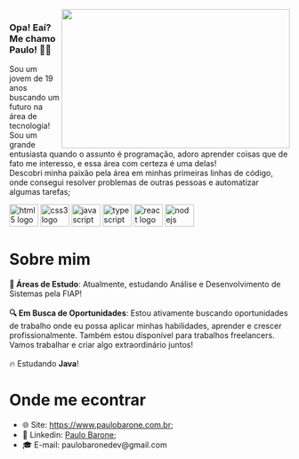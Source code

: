 <img src="https://user-images.githubusercontent.com/98724682/179137161-fa6a248e-4517-4da6-804d-5644e629b821.svg" width="410px" height="250px" align="right">

### Opa! Eaí? Me chamo Paulo! 👋😎

Sou um jovem de 19 anos buscando um futuro na área de tecnologia! </br>
Sou um grande entusiasta quando o assunto é programação, adoro aprender coisas que de fato me interesso, e essa área com certeza é uma delas! </br>
Descobri minha paixão pela área em minhas primeiras linhas de código, onde consegui resolver problemas de outras pessoas e automatizar algumas tarefas;

<div>
  <img src="https://cdn.jsdelivr.net/gh/devicons/devicon/icons/html5/html5-original.svg" width="52" height="40" alt="html5 logo" title="HTML5"  />
  <img src="https://cdn.jsdelivr.net/gh/devicons/devicon/icons/css3/css3-original.svg" width="52" height="40" alt="css3 logo" title="CSS3" />
  <img src="https://cdn.jsdelivr.net/gh/devicons/devicon/icons/javascript/javascript-original.svg" width="52" height="40" alt="javascript logo" title="JavaScript" />
  <img src="https://cdn.jsdelivr.net/gh/devicons/devicon/icons/typescript/typescript-plain.svg" width="52" height="40" alt="typescript logo" title="TypeScript" />
  <img src="https://cdn.jsdelivr.net/gh/devicons/devicon/icons/react/react-original.svg" width="52" height="40" alt="react logo" title="ReactJs" />
  <img src="https://cdn.jsdelivr.net/gh/devicons/devicon/icons/nodejs/nodejs-original.svg" width="52" height="40" alt="nodejs logo" title="Node.js" />
</div>

# Sobre mim

<div>
  <div><b>📖 Áreas de Estudo</b>: Atualmente, estudando Análise e Desenvolvimento de Sistemas pela FIAP!</div>
  <br />
  <div><b>🔍 Em Busca de Oportunidades</b>: Estou ativamente buscando oportunidades de trabalho onde eu possa aplicar minhas habilidades, aprender e crescer profissionalmente. Também estou disponível para trabalhos freelancers. Vamos trabalhar e criar algo extraordinário juntos!</div>
  <br />
  <div>🔥 Estudando <b>Java</b>!</div>
</div>

# Onde me econtrar

<ul>
  <li>🌐 Site: <a href="https://www.paulobarone.com.br">https://www.paulobarone.com.br</a>;</li>
  <li>📄 Linkedin: <a href="https://www.linkedin.com/in/paulobarone/">Paulo Barone</a>;</li>
  <li>‍🎓 E-mail: paulobaronedev@gmail.com</li>
</ul>
